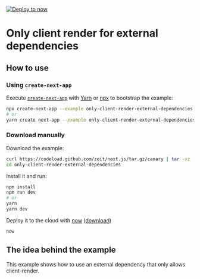 [![Deploy to now](https://deploy.now.sh/static/button.svg)](https://deploy.now.sh/?repo=https://github.com/zeit/next.js/tree/master/examples/only-client-render-external-dependencies)

# Only client render for external dependencies

## How to use

### Using `create-next-app`

Execute [`create-next-app`](https://github.com/segmentio/create-next-app) with [Yarn](https://yarnpkg.com/lang/en/docs/cli/create/) or [npx](https://github.com/zkat/npx#readme) to bootstrap the example:

```bash
npx create-next-app --example only-client-render-external-dependencies only-client-render-external-dependencies-app
# or
yarn create next-app --example only-client-render-external-dependencies only-client-render-external-dependencies-app
```

### Download manually

Download the example:

```bash
curl https://codeload.github.com/zeit/next.js/tar.gz/canary | tar -xz --strip=2 next.js-canary/examples/only-client-render-external-dependencies
cd only-client-render-external-dependencies
```

Install it and run:

```bash
npm install
npm run dev
# or
yarn
yarn dev
```

Deploy it to the cloud with [now](https://zeit.co/now) ([download](https://zeit.co/download))

```bash
now
```

## The idea behind the example

This example shows how to use an external dependency that only allows client-render.
